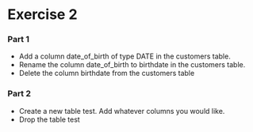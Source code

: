 # Exercise 2

### Part 1

- Add a column date_of_birth of type DATE in the customers table.
- Rename the column date_of_birth to birthdate in the customers table.
- Delete the column birthdate from the customers table

### Part 2

- Create a new table test. Add whatever columns you would like.
- Drop the table test
